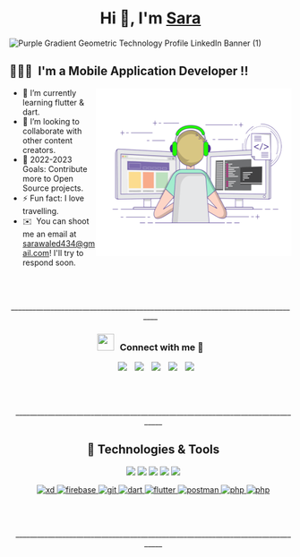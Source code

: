 

<h1 align="center">Hi 👋, I'm <a href="https://github.com/Sara-Waleed" target="blank">
Sara</a></h1>

![Purple Gradient Geometric Technology Profile LinkedIn Banner  (1)](https://user-images.githubusercontent.com/88105077/157883808-762a27a1-c1c5-447c-80a1-fb892f511393.png)



## 👨🏻‍💻 &nbsp;I'm a Mobile Application Developer !!

<img align="right" alt="Coding" width="350" height="300" src="https://raw.githubusercontent.com/devSouvik/devSouvik/master/gif3.gif">


- 🌱 I’m currently learning flutter & dart.
- 👯 I’m looking to collaborate with other content creators.
- 🥅 2022-2023 Goals: Contribute more to Open Source projects.
- ⚡ Fun fact: I love travelling.
- ✉️ &nbsp;You can shoot me an email at sarawaled434@gmail.com! I'll try to respond soon.










<br/>
<br/>
<p align="center" >__________________________________________________________________________________</p>

<h3 align="center" > <img src="https://media.giphy.com/media/iY8CRBdQXODJSCERIr/giphy.gif" width="30" height="30" style="margin-right: 10px;">Connect with me 🤝 </h3>

<p align="center">

 <div align="center"  class="icons-social" style="margin-left: 10px;">
        <a style="margin-left: 10px;"  target="_blank" href="https://www.linkedin.com/in/sara-waleed-9b18791b4/">
			<img src="https://img.icons8.com/doodle/40/000000/linkedin--v2.png"></a>
        <a style="margin-left: 10px;" target="_blank" href="https://github.com/Sara-Waleed">
		<img src="https://img.icons8.com/doodle/40/000000/github--v1.png"></a>
		<a style="margin-left: 10px;" target="_blank" href="https://stackoverflow.com/users/20068591/sara-waleeed">
				<img src="https://img.icons8.com/external-tal-revivo-color-tal-revivo/40/000000/external-stack-overflow-is-a-question-and-answer-site-for-professional-logo-color-tal-revivo.png"></a> 
	 <a style="margin-left: 10px;" target="_blank" href="https://www.instagram.com/9175_sara/">
			<img src="https://img.icons8.com/doodle/40/000000/instagram-new--v2.png"></a>
		<a style="margin-left: 10px;" target="_blank" href="https://twitter.com/sara55295302">
			<img src="https://img.icons8.com/doodle/1x/twitter-squared--v2.png" ></a></div>

</p>
<p align="center">

 <div align="center"  class="icons-social" style="margin-left: 10px;">
	 
<br/>
<br/>
	 <p  align="center">__________________________________________________________________________________</p>

 
## 🔧 Technologies & Tools

![](https://img.shields.io/badge/Editor-VS_Code-informational?style=flat&logo=visual-studio-code&logoColor=white&color=6aa6f8)
![](https://img.shields.io/badge/Code-Dart-green)
![](https://img.shields.io/badge/Code-C%2B%2B-yellowgreen)
![](https://img.shields.io/badge/Code-Java-red)
![](https://img.shields.io/badge/Tools-Git-blue)
<p align="center">
  
 <a href="https://www.adobe.com/products/xd.html" target="_blank" rel="noreferrer"> <img src="https://cdn.worldvectorlogo.com/logos/adobe-xd.svg" alt="xd" width="40" height="40"/> </a>  <a href="https://firebase.google.com/" target="_blank" rel="noreferrer"> <img src="https://www.vectorlogo.zone/logos/firebase/firebase-icon.svg" alt="firebase" width="40" height="40"/> </a> <a href="https://git-scm.com/" target="_blank" rel="noreferrer"> <img src="https://www.vectorlogo.zone/logos/git-scm/git-scm-icon.svg" alt="git" width="40" height="40"/> </a> <a href="https://dart.dev" target="_blank" rel="noreferrer"> <img src="https://www.vectorlogo.zone/logos/dartlang/dartlang-icon.svg" alt="dart" width="40" height="40"/> </a> <a href="https://flutter.dev" target="_blank" rel="noreferrer"> <img src="https://www.vectorlogo.zone/logos/flutterio/flutterio-icon.svg" alt="flutter" width="40" height="40"/> </a> <a href="https://postman.com" target="_blank" rel="noreferrer"> <img src="https://www.vectorlogo.zone/logos/getpostman/getpostman-icon.svg" alt="postman" width="40" height="40"/> </a> <a href="https://java.com" target="_blank" rel="noreferrer"> <img src="https://www.vectorlogo.zone/logos/java/java-ar21.svg" alt="php" width="65" height="40"/> </a> <a href="https://gitlab.com" target="_blank" rel="noreferrer"> <img src="https://www.vectorlogo.zone/logos/gitlab/gitlab-icon.svg" alt="php" width="40" height="40"/> </a> </p>


</dev></p>


<br/>
<br/>
<p align="center">__________________________________________________________________________________</p>



